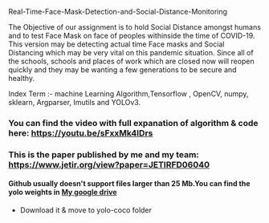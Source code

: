 Real-Time-Face-Mask-Detection-and-Social-Distance-Monitoring

The Objective of our assignment is to hold Social Distance amongst humans and to test Face Mask on face of peoples withinside the time of COVID-19. This version may be detecting actual time Face masks and Social Distancing which may be very vital on this pandemic situation. Since all of the schools, schools and places of work which are closed now will reopen quickly and they may be wanting a few generations to be secure and healthy.

Index Term :- machine Learning Algorithm,Tensorflow , OpenCV, numpy, sklearn, Argparser,
Imutils and YOLOv3.

### You can find the video with full expanation of algorithm & code here: https://youtu.be/sFxxMk4IDrs

### This is the paper published by me and my team: https://www.jetir.org/view?paper=JETIRFD06040

#### Github usually doesn't support files larger than 25 Mb.You can find the yolo weights in [My google drive](https://drive.google.com/file/d/1QrGGrZl-K2z9IH410o9oeGvbKdIDjGIS/view?usp=sharing) 
* Download it & move to yolo-coco folder

